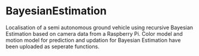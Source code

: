 # BayesianEstimation
Localisation of a semi autonomous ground vehicle using recursive Bayesian Estimation based on camera data from a Raspberry Pi.
Color model and motion model for prediction and updation for Bayesian Estimation have been uploaded as seperate functions.

